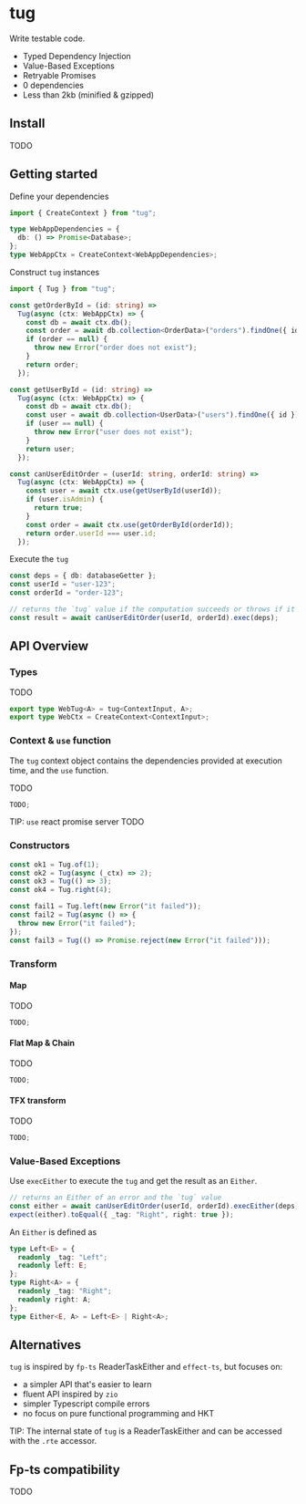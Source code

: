 # tug

Write testable code.

- Typed Dependency Injection
- Value-Based Exceptions
- Retryable Promises
- 0 dependencies
- Less than 2kb (minified & gzipped)

## Install

TODO

## Getting started

Define your dependencies

```ts
import { CreateContext } from "tug";

type WebAppDependencies = {
  db: () => Promise<Database>;
};
type WebAppCtx = CreateContext<WebAppDependencies>;
```

Construct `tug` instances

```ts
import { Tug } from "tug";

const getOrderById = (id: string) =>
  Tug(async (ctx: WebAppCtx) => {
    const db = await ctx.db();
    const order = await db.collection<OrderData>("orders").findOne({ id });
    if (order == null) {
      throw new Error("order does not exist");
    }
    return order;
  });

const getUserById = (id: string) =>
  Tug(async (ctx: WebAppCtx) => {
    const db = await ctx.db();
    const user = await db.collection<UserData>("users").findOne({ id });
    if (user == null) {
      throw new Error("user does not exist");
    }
    return user;
  });

const canUserEditOrder = (userId: string, orderId: string) =>
  Tug(async (ctx: WebAppCtx) => {
    const user = await ctx.use(getUserById(userId));
    if (user.isAdmin) {
      return true;
    }
    const order = await ctx.use(getOrderById(orderId));
    return order.userId === user.id;
  });
```

Execute the `tug`

```ts
const deps = { db: databaseGetter };
const userId = "user-123";
const orderId = "order-123";

// returns the `tug` value if the computation succeeds or throws if it fails
const result = await canUserEditOrder(userId, orderId).exec(deps);
```

## API Overview

### Types

TODO

```ts
export type WebTug<A> = tug<ContextInput, A>;
export type WebCtx = CreateContext<ContextInput>;
```

### Context & `use` function

The `tug` context object contains the dependencies provided at execution time, and the `use` function.

TODO

```ts
TODO;
```

TIP: `use` react promise server TODO

### Constructors

```ts
const ok1 = Tug.of(1);
const ok2 = Tug(async (_ctx) => 2);
const ok3 = Tug(() => 3);
const ok4 = Tug.right(4);

const fail1 = Tug.left(new Error("it failed"));
const fail2 = Tug(async () => {
  throw new Error("it failed");
});
const fail3 = Tug(() => Promise.reject(new Error("it failed")));
```

### Transform

#### Map

TODO

```ts
TODO;
```

#### Flat Map & Chain

TODO

```ts
TODO;
```

#### TFX transform

TODO

```ts
TODO;
```

### Value-Based Exceptions

Use `execEither` to execute the `tug` and get the result as an `Either`.

```ts
// returns an Either of an error and the `tug` value
const either = await canUserEditOrder(userId, orderId).execEither(deps);
expect(either).toEqual({ _tag: "Right", right: true });
```

An `Either` is defined as

```ts
type Left<E> = {
  readonly _tag: "Left";
  readonly left: E;
};
type Right<A> = {
  readonly _tag: "Right";
  readonly right: A;
};
type Either<E, A> = Left<E> | Right<A>;
```

## Alternatives

`tug` is inspired by `fp-ts` ReaderTaskEither and `effect-ts`, but focuses on:

- a simpler API that's easier to learn
- fluent API inspired by `zio`
- simpler Typescript compile errors
- no focus on pure functional programming and HKT

TIP: The internal state of `tug` is a ReaderTaskEither and can be accessed with the `.rte` accessor.

## Fp-ts compatibility

TODO

